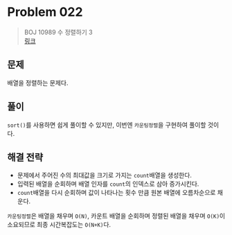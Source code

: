 # Problem 022

> BOJ 10989 수 정렬하기 3
> <br/>
> [링크](https://www.acmicpc.net/problem/10989)

## 문제

배열을 정렬하는 문제다.

## 풀이

`sort()`를 사용하면 쉽게 풀이할 수 있지만, 이번엔 `카운팅정렬`을 구현하여 풀이할 것이다.

## 해결 전략

- 문제에서 주어진 수의 최대값을 크기로 가지는 `count`배열을 생성한다.
- 입력된 배열을 순회하며 배열 인자를 `count`의 인덱스로 삼아 증가시킨다.
- `count`배열을 다시 순회하며 값이 나타나는 횟수 만큼 원본 배열에 오름차순으로 채운다.

`카운팅정렬`은 배열을 채우며 `O(N)`, 카운트 배열을 순회하며 정렬된 배열을 채우며 `O(K)`이 소요되므로 최종 시간복잡도는 `O(N+K)`다.